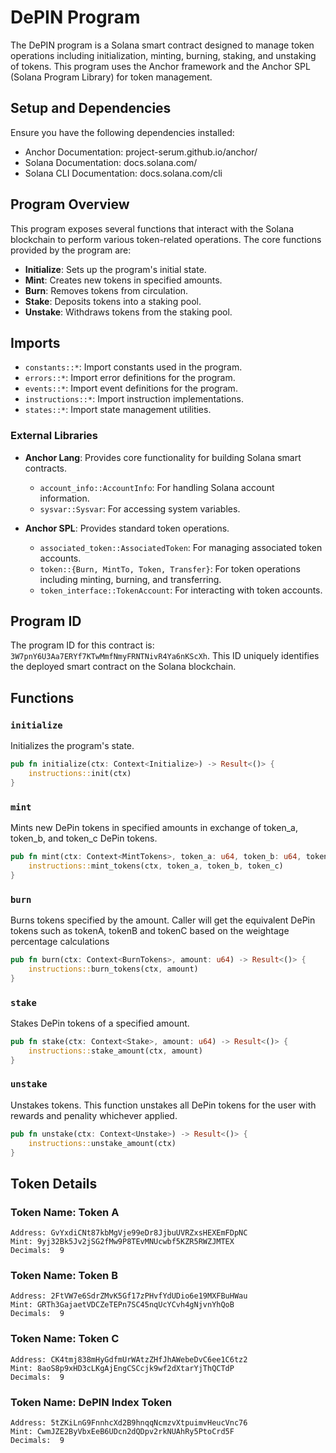 # DePIN Program

The DePIN program is a Solana smart contract designed to manage token operations including initialization, minting, burning, staking, and unstaking of tokens. This program uses the Anchor framework and the Anchor SPL (Solana Program Library) for token management.

## Setup and Dependencies

Ensure you have the following dependencies installed:
- Anchor Documentation: project-serum.github.io/anchor/
- Solana Documentation: docs.solana.com/
- Solana CLI Documentation: docs.solana.com/cli

## Program Overview

This program exposes several functions that interact with the Solana blockchain to perform various token-related operations. The core functions provided by the program are:

- **Initialize**: Sets up the program's initial state.
- **Mint**: Creates new tokens in specified amounts.
- **Burn**: Removes tokens from circulation.
- **Stake**: Deposits tokens into a staking pool.
- **Unstake**: Withdraws tokens from the staking pool.

## Imports

- `constants::*`: Import constants used in the program.
- `errors::*`: Import error definitions for the program.
- `events::*`: Import event definitions for the program.
- `instructions::*`: Import instruction implementations.
- `states::*`: Import state management utilities.

### External Libraries

- **Anchor Lang**: Provides core functionality for building Solana smart contracts.
  - `account_info::AccountInfo`: For handling Solana account information.
  - `sysvar::Sysvar`: For accessing system variables.

- **Anchor SPL**: Provides standard token operations.
  - `associated_token::AssociatedToken`: For managing associated token accounts.
  - `token::{Burn, MintTo, Token, Transfer}`: For token operations including minting, burning, and transferring.
  - `token_interface::TokenAccount`: For interacting with token accounts.

## Program ID

The program ID for this contract is: `3W7pnY6U3Aa7ERYf7KTwMmfNmyFRNTNivR4Ya6nKScXh`. This ID uniquely identifies the deployed smart contract on the Solana blockchain.

## Functions

### `initialize`

Initializes the program's state.

```rust
pub fn initialize(ctx: Context<Initialize>) -> Result<()> {
    instructions::init(ctx)
}
```

### `mint`

Mints new DePin tokens in specified amounts in exchange of token_a, token_b, and token_c DePin tokens.

```rust
pub fn mint(ctx: Context<MintTokens>, token_a: u64, token_b: u64, token_c: u64) -> Result<()> {
    instructions::mint_tokens(ctx, token_a, token_b, token_c)
}
```

### `burn`

Burns tokens specified by the amount. Caller will get the equivalent DePin tokens such as tokenA, tokenB and tokenC based on the weightage percentage calculations

```rust
pub fn burn(ctx: Context<BurnTokens>, amount: u64) -> Result<()> {
    instructions::burn_tokens(ctx, amount)
}
```

### `stake`

Stakes DePin tokens of a specified amount.

```rust
pub fn stake(ctx: Context<Stake>, amount: u64) -> Result<()> {
    instructions::stake_amount(ctx, amount)
}
```

### `unstake`

Unstakes tokens. This function unstakes all DePin tokens for the user with rewards and penality whichever applied.

```rust
pub fn unstake(ctx: Context<Unstake>) -> Result<()> {
    instructions::unstake_amount(ctx)
}
```

## Token Details

### Token Name: Token A

```
Address: GvYxdiCNt87kbMgVje99eDr8JjbuUVRZxsHEXEmFDpNC
Mint: 9yj32Bk5Jv2jSG2fMw9P8TEvMNUcwbf5KZR5RWZJMTEX
Decimals:  9
```

### Token Name: Token B

```
Address: 2FtVW7e6SdrZMvK5Gf17zPHvfYdUDio6e19MXFBuHWau
Mint: GRTh3GajaetVDCZeTEPn7SC45nqUcYCvh4gNjvnYhQoB
Decimals:  9
```

### Token Name: Token C

```
Address: CK4tmj838mHyGdfmUrWAtzZHfJhAWebeDvC6ee1C6tz2
Mint: 8aoS8p9xHD3cLKgAjEngCSCcjk9wf2dXtarYjThQCTdP
Decimals:  9
```

### Token Name: DePIN Index Token

```
Address: 5tZKiLnG9FnnhcXd2B9hnqqNcmzvXtpuimvHeucVnc76 
Mint: CwmJZE2ByVbxEeB6UDcn2dQDpv2rkNUAhRy5PtoCrd5F
Decimals:  9
```